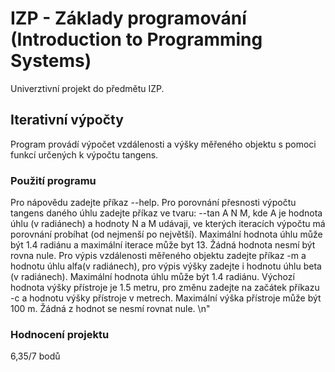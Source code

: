# IZP - Základy programování (Introduction to Programming Systems)
Univerztivní projekt do předmětu IZP.

## Iterativní výpočty
Program provádí výpočet vzdálenosti a výšky měřeného objektu s pomoci funkcí určených k výpočtu tangens.

### Použití programu
Pro nápovědu zadejte příkaz --help.
Pro porovnání přesnosti výpočtu tangens daného úhlu zadejte příkaz ve tvaru: --tan A N M, kde A je hodnota úhlu (v radiánech) a hodnoty N a M udávaji, ve kterých iteracích výpočtu má porovnání probíhat (od nejmenší po největší). Maximální hodnota úhlu může být 1.4 radiánu a maximální iterace může byt 13. Žádná hodnota nesmí být rovna nule.
Pro výpis vzdálenosti měřeného objektu zadejte příkaz -m a hodnotu úhlu alfa(v radiánech), pro výpis výšky zadejte i hodnotu úhlu beta (v radiánech). Maximální hodnota úhlu může být 1.4 radiánu. Výchozí hodnota výšky přístroje je 1.5 metru, pro změnu zadejte na začátek příkazu -c a hodnotu výšky přístroje v metrech. Maximální výška přístroje může být 100 m. Žádná z hodnot se nesmí rovnat nule. \n"

### Hodnocení projektu
6,35/7 bodů
